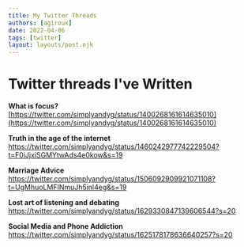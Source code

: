 ```yaml
---
title: My Twitter Threads
authors: [agiroux]
date: 2022-04-06
tags: [twitter]
layout: layouts/post.njk
---
```


# Twitter threads I've Written

**What is focus?**[https://twitter.com/simplyandyg/status/1400268161614635010](https://twitter.com/simplyandyg/status/1400268161614635010)


**Truth in the age of the internet**
https://twitter.com/simplyandyg/status/1460242977742229504?t=F0iJjxiSGMYtwAds4e0kow&s=19


**Marriage Advice**
https://twitter.com/simplyandyg/status/1506092909921071108?t=UgMhuoLMFINmuJh5inl4eg&s=19


**Lost art of listening and debating**
https://twitter.com/simplyandyg/status/1629330847139606544?s=20


**Social Media and Phone Addiction**
https://twitter.com/simplyandyg/status/1625178178636640257?s=20